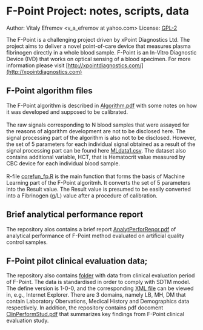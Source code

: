 # F-Point Project: notes, scripts, data

Author: Vitaly Efremov <v_a_efremov at yahoo.com>
License: [GPL-2](http://cran.nexr.com/web/licenses/GPL-2)

The F-Point is a challenging project driven by xPoint Diagnostics Ltd. 
The project aims to deliver a novel point-of-care device that measures plasma fibrinogen directly in a whole blood sample. 
F-Point is an In-Vitro Diagnostic Device (IVD) that works on optical sensing of a blood specimen.
For more information please visit [http://xpointdiagnostics.com/](http://xpointdiagnostics.com)

## F-Point algorithm files
The F-Point algorithm is described in [Algorithm.pdf](https://github.com/efremov1799/F-Point/blob/main/Algorithm.pdf) with some notes on how it was developed and supposed to be calibrated. <br><br>
The raw signals corresponding to N blood samples that were assayed for the reasons of algorithm development are not to be disclosed here. The signal processing part of the algorithm is also not to be disclosed. However, the set of 5 parameters for each individual signal obtained as a result of the signal processing part can be found here [MLdata1.csv](https://github.com/efremov1799/F-Point/blob/main/MLdata1.csv). The dataset also contains additional variable, HCT, that is Hematocrit value measured by CBC device for each individual blood sample. 
<br><br>
R-file [corefun_fp.R](https://github.com/efremov1799/F-Point/blob/main/corefun_fp.R) is the main function that forms the basis of Machine Learning part of the F-Point algoritmh. It converts the set of 5 parameters into the Result value. The Result value is presumed to be easily converted into a Fibrinogen (g/L) value after a procedure of calibration.

## Brief analytical performance report
The repository alos contains a brief report [AnalytPerforRepor.pdf](https://github.com/efremov1799/F-Point/blob/main/AnalytPerforRepor.pdf) of analytical performance of F-Point method evaluated on artificial quality control samples.

## F-Point pilot clinical evaluation data; 
The repository also contains [folder](https://github.com/efremov1799/F-Point/tree/main/SDTM_Clinical_Eval) with data from clinical evaluation period of F-Point. The data is standardised in order to comply with SDTM model. The define version is 1-0-0, and the corresponding [XML file](https://github.com/efremov1799/F-Point/blob/main/SDTM_Clinical_Eval/define.xml) can be viewed in, e.g., Internet Explorer. There are 3 domains, namely LB, MH, DM that contain Laboratory Obervations, Medical History and Demographics data respectively. In addition, the repository contains pdf docoment [ClinPerformStud.pdf](https://github.com/efremov1799/F-Point/blob/main/ClinPerformStud.pdf) that summarizes key findings from F-Point clinical evaluation study.




